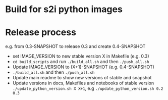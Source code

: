 # Build for s2i python images

# Release process

e.g. from 0.3-SNAPSHOT to release 0.3 and create 0.4-SNAPSHOT

 * set IMAGE_VERSION to new stable version X in Makefile (e.g. 0.3)
  * ```cd build_scripts``` and run ```./build_all.sh``` and then ```./push_all.sh```
 * Update IMAGE_VERSION to (X+1)-SNAPSHOT (e.g. 0.4-SNAPSHOT)
  * ```./build_all.sh``` and then ```./push_all.sh```
 * Update main readme to show new versions of stable and snapshot
 * Update versions in docs, Makefiles and notebooks of stable version
    ``` ./update_python_version.sh X X+1```, e.g ```./update_python_version.sh 0.2 0.3```





